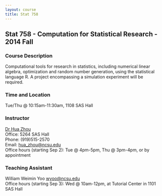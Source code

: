 ```yaml
---
layout: course
title: Stat 758
---
```


## Stat 758 - Computation for Statistical Research - 2014 Fall

### Course Description

Computational tools for research in statistics, including numerical linear algebra, optimization and random number generation, using the statistical language R. A project encompassing a simulation experiment will be required.

### Time and Location

Tue/Thu @ 10:15am-11:30am, 1108 SAS Hall

### Instructor

[Dr Hua Zhou](http://hua-zhou.github.io/)  
Office: 5264 SAS Hall  
Phone: (919)515-2570  
Email: <hua_zhou@ncsu.edu>  
Office hours (starting Sep 2): Tue @ 4pm-5pm, Thu @ 3pm-4pm, or by appointment

### Teaching Assistant

William Weimin Yoo <wyoo@ncsu.edu>  
Office hours (starting Sep 3): Wed @ 10am-12pm, at Tutorial Center in 1101 SAS Hall


